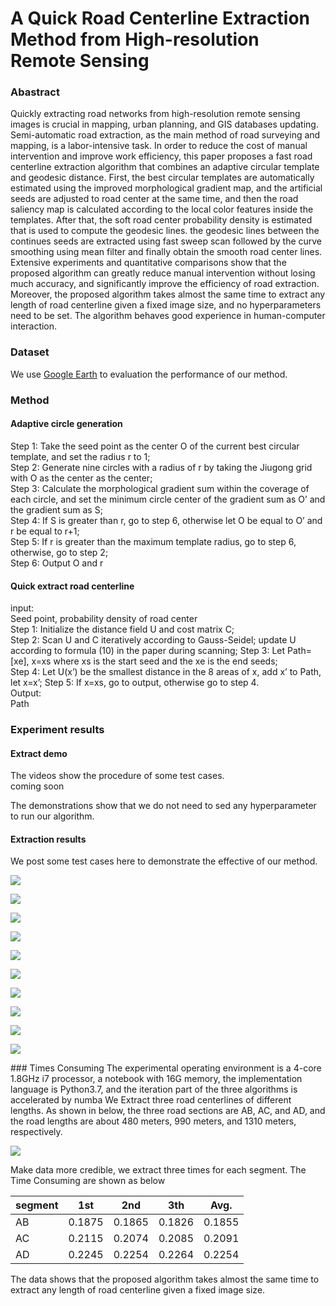# A Quick Road Centerline Extraction Method from High-resolution Remote Sensing
### Abastract 
Quickly extracting road networks from high-resolution remote sensing images is crucial in mapping, urban planning, and GIS databases updating. Semi-automatic road extraction, as the main method of road surveying and mapping, is a labor-intensive task. In order to reduce the cost of manual intervention and improve work efficiency, this paper proposes a fast road centerline extraction algorithm that combines an adaptive circular template and geodesic distance. First, the best circular templates are automatically estimated using the improved morphological gradient map, and the artificial seeds are adjusted to road center at the same time, and then the road saliency map is calculated according to the local color features inside the templates. After that, the soft road center probability density is estimated that is used to compute the geodesic lines. the geodesic lines between the continues seeds are extracted using fast sweep scan followed by the curve smoothing using mean filter and finally obtain the smooth road center lines. Extensive experiments and quantitative comparisons show that the proposed algorithm can greatly reduce manual intervention without losing much accuracy, and significantly improve the efficiency of road extraction. Moreover, the proposed algorithm takes almost the same time to extract any length of road centerline given a fixed image size, and no hyperparameters need to be set. The algorithm behaves good experience in human-computer interaction.

### Dataset
We use [Google Earth](http://www.escience.cn/people/guangliangcheng/Datasets.html) to evaluation the performance of our method.
### Method
#### Adaptive circle generation

Step 1: Take the seed point as the center O of the current best circular template, and set the radius r to 1;  
Step 2: Generate nine circles with a radius of r by taking the Jiugong grid with O as the center as the center;  
Step 3: Calculate the morphological gradient sum within the coverage of each circle, and set the minimum circle center of the gradient sum as O’ and the gradient sum as S;  
Step 4: If S is greater than r, go to step 6, otherwise let O be equal to O’ and r be equal to r+1;  
Step 5: If r is greater than the maximum template radius, go to step 6, otherwise, go to step 2;  
Step 6: Output O and r  

#### Quick extract road centerline  
input:  
Seed point, probability density of road center  
Step 1: Initialize the distance field U and cost matrix C;  
Step 2: Scan U and C iteratively according to Gauss-Seidel; update U according to formula (10) in the paper during scanning;
Step 3: Let Path=[xe], x=xs where xs is the start seed and the xe is the end seeds;  
Step 4: Let U(x’) be the smallest distance in the 8 areas of x, add x’ to Path, let x=x’;
Step 5: If x=xs, go to output, otherwise go to step 4.  
Output:  
Path  

### Experiment results

#### Extract demo
The videos show the procedure of some test cases.  
coming soon  

The demonstrations show that we do not need to sed any hyperparameter to run our algorithm.
#### Extraction results
We post some test cases here to demonstrate the effective of our method.  
<p>
    <img src='images/image1.jpg?raw=true' />
</p>
<p>
    <img src='images/image8.png?raw=true' />
</p>
<p>
    <img src='images/image11.png?raw=true' />
</p>
<p>
    <img src='images/image13.png?raw=true' />
</p>
<p>
    <img src='images/image20.png?raw=true' />
</p>
<p>
    <img src='images/image34.png?raw=true' />
</p>
<p>
    <img src='images/image92.png?raw=true' />
</p>
<p>
    <img src='images/image141.png?raw=true' />
</p>
<p>
    <img src='images/image155.jpg?raw=true' />
</p>
<p>
    <img src='images/image173.jpg?raw=true' />
</p>
<!--
### Performance
*The extraction results show the superiority of the algorithm Visually. We can further show the performance using serval indics. The performances of road extraction methods are often measured by completion, accuracy, and quality, but semi-automatic algorithms can always improve these three indicators by increasing the degree of manual intervention. Therefore, we introduced other indicators as follows  
*Completion (COM), Correct (CORR), Quality: COM=TP/(TP+FN), CORR=TP/(TP+FP), Quality=TP/(TP+FN+ FP)  
*Seed Number(Seeds): Which reflects the number of manual interactions required by the algorithm.  
*Segment Number(Segments): Which reflects the intelligence of the algorithm. The more segments, the shorter the distance between the seed points and the lower the intelligence of the algorithm.
*Average response delay (Delay): Which reflects the sensitivity of the algorithm. The smaller of this indicator means the better.  
*Total time (Time): The total time from the start of the extraction to the end of the extraction, including the time consumption of algorithm, undo and redo, human-computer interaction, etc., which reflects the overall efficiency of the method  
-->
### Times Consuming
The experimental operating environment is a 4-core 1.8GHz i7 processor, a notebook with 16G memory, the implementation language is Python3.7, and the iteration part of the three algorithms is accelerated by numba  
We Extract three road centerlines of different lengths. As shown in below, the three road sections are AB, AC, and AD, and the road lengths are about 480 meters, 990 meters, and 1310 meters, respectively.
<p>
    <img src='images/Fig8-c.png?raw=true' />
</p>  
Make data more credible, we extract three times for each segment. The Time Consuming are shown as below  

|segment|1st|2nd|3th|Avg.|
|:--- | :---: | :---: | :---: | :---: |
|AB	|0.1875	|0.1865	|0.1826	|0.1855| 
|AC	|0.2115	|0.2074	|0.2085	|0.2091|
|AD	|0.2245	|0.2254	|0.2264	|0.2254|

The data shows that the proposed algorithm takes almost the same time to extract any length of road centerline given a fixed image size.